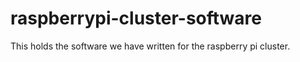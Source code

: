 raspberrypi-cluster-software
============================

This holds the software we have written for the raspberry pi cluster.